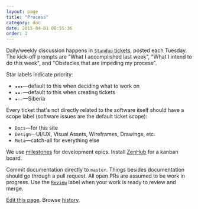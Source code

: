 ```yaml
---
layout: page
title: "Process"
category: doc
date: 2015-04-01 08:55:36
order: 1
---
```


Daily/weekly discussion happens in [`Standup` tickets](https://github.com/saxifrage/learn/labels/Standup), posted each Tuesday. The kick-off prompts are "What I accomplished last week", "What I intend to do this week", and "Obstacles that are impeding my process".

Star labels indicate priority:

 - `★★★`&mdash;default to this when deciding what to work on
 - `★★☆`&mdash;default to this when creating tickets
 - `★☆☆`&mdash;Siberia

Every ticket that's not directly related to the software itself should have a
scope label (software issues are the default ticket scope):

 - `Docs`&mdash;for this site
 - `Design`&mdash;UI/UX, Visual Assets, Wireframes, Drawings, etc.
 - `Meta`&mdash;catch-all for everything else

We use [milestones](https://github.com/saxifrage/learn/milestones) for development epics. Install [ZenHub](https://www.zenhub.io/) for a kanban board.

Commit documentation directly to `master`. Things besides documentation should go through a pull request. All open PRs are assumed to be work in progress. Use the [`Review`](https://github.com/saxifrage/cityasacampus/labels/Review) label when your work is ready to review and merge.

[Edit this page](https://github.com/saxifrage/cityasacampus/edit/gh-pages/_posts/2015-04-01-process.md). Browse [history](https://github.com/saxifrage/cityasacampus/commits/gh-pages/_posts/2015-04-01-process.md).
